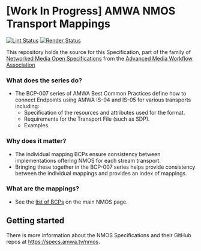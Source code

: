 # \[Work In Progress\] AMWA NMOS Transport Mappings

[![Lint Status](https://github.com/AMWA-TV/bcp-007/workflows/Lint/badge.svg)](https://github.com/AMWA-TV/bcp-007/actions?query=workflow%3ALint)
[![Render Status](https://github.com/AMWA-TV/bcp-007/workflows/Render/badge.svg)](https://github.com/AMWA-TV/bcp-007/actions?query=workflow%3ARender)

This repository holds the source for this Specification, part of the family of [Networked Media Open Specifications](https://specs.amwa.tv/nmos) from the [Advanced Media Workflow Association](https://amwa.tv)

<!-- INTRO-START -->

### What does the series do?

- The BCP-007 series of AMWA Best Common Practices define how to connect Endpoints using AMWA IS-04 and IS-05 for various transports including:
  - Specification of the resources and attributes used for the format.
  - Requirements for the Transport File (such as SDP).
  - Examples.

### Why does it matter?

- The individual mapping BCPs ensure consistency between implementations offering NMOS for each stream transport.
- Bringing these together in the BCP-007 series helps provide consistency between the individual mappings and provides an index of mappings.

### What are the mappings?

- See the [list of BCPs](https://specs.amwa.tv/nmos/#nmos-best-common-practices-bcp) on the main NMOS page.

<!-- INTRO-END -->

## Getting started

There is more information about the NMOS Specifications and their GitHub repos at <https://specs.amwa.tv/nmos>.
